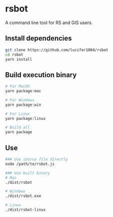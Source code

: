 # rsbot

A command line tool for RS and GIS users.

## Install dependencies

```sh
git clone https://github.com/lucifer1004/rsbot
cd rsbot
yarn install
```

## Build execution binary

```sh
# For MacOS
yarn package:mac

# For Windows
yarn package:win

# For Linux
yarn package:linux

# Build all
yarn package
```

## Use

```sh
### Use source file directly
node /path/to/rsbot.js

### Use built binary
# Mac
./dist/rsbot

# Windows
./dist/rsbot.exe

# Linux
./dist/rsbot-linux
```
